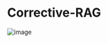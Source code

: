 # Corrective-RAG

![image](https://github.com/user-attachments/assets/b387c119-d13d-4ac8-8532-91f05134d416)

